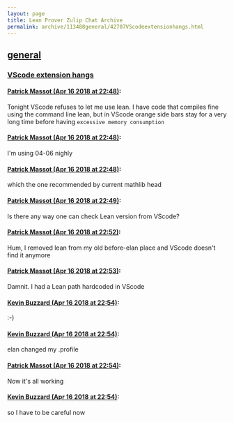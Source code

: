 ```yaml
---
layout: page
title: Lean Prover Zulip Chat Archive 
permalink: archive/113488general/42707VScodeextensionhangs.html
---
```


## [general](index.html)
### [VScode extension hangs](42707VScodeextensionhangs.html)

#### [Patrick Massot (Apr 16 2018 at 22:48)](https://leanprover.zulipchat.com/#narrow/stream/113488-general/topic/VScode%20extension%20hangs/near/125166001):
Tonight VScode refuses to let me use lean. I have code that compiles fine using the command line lean, but in VScode orange side bars stay for a very long time before having `excessive memory consumption`

#### [Patrick Massot (Apr 16 2018 at 22:48)](https://leanprover.zulipchat.com/#narrow/stream/113488-general/topic/VScode%20extension%20hangs/near/125166025):
I'm using 04-06 nighly

#### [Patrick Massot (Apr 16 2018 at 22:48)](https://leanprover.zulipchat.com/#narrow/stream/113488-general/topic/VScode%20extension%20hangs/near/125166039):
which the one recommended by current mathlib head

#### [Patrick Massot (Apr 16 2018 at 22:49)](https://leanprover.zulipchat.com/#narrow/stream/113488-general/topic/VScode%20extension%20hangs/near/125166063):
Is there any way one can check Lean version from VScode?

#### [Patrick Massot (Apr 16 2018 at 22:52)](https://leanprover.zulipchat.com/#narrow/stream/113488-general/topic/VScode%20extension%20hangs/near/125166246):
Hum, I removed lean from my old before-elan place and VScode doesn't find it anymore

#### [Patrick Massot (Apr 16 2018 at 22:53)](https://leanprover.zulipchat.com/#narrow/stream/113488-general/topic/VScode%20extension%20hangs/near/125166266):
Damnit. I had a Lean path hardcoded in VScode

#### [Kevin Buzzard (Apr 16 2018 at 22:54)](https://leanprover.zulipchat.com/#narrow/stream/113488-general/topic/VScode%20extension%20hangs/near/125166306):
:-)

#### [Kevin Buzzard (Apr 16 2018 at 22:54)](https://leanprover.zulipchat.com/#narrow/stream/113488-general/topic/VScode%20extension%20hangs/near/125166312):
elan changed my .profile

#### [Patrick Massot (Apr 16 2018 at 22:54)](https://leanprover.zulipchat.com/#narrow/stream/113488-general/topic/VScode%20extension%20hangs/near/125166315):
Now it's all working

#### [Kevin Buzzard (Apr 16 2018 at 22:54)](https://leanprover.zulipchat.com/#narrow/stream/113488-general/topic/VScode%20extension%20hangs/near/125166316):
so I have to be careful now

